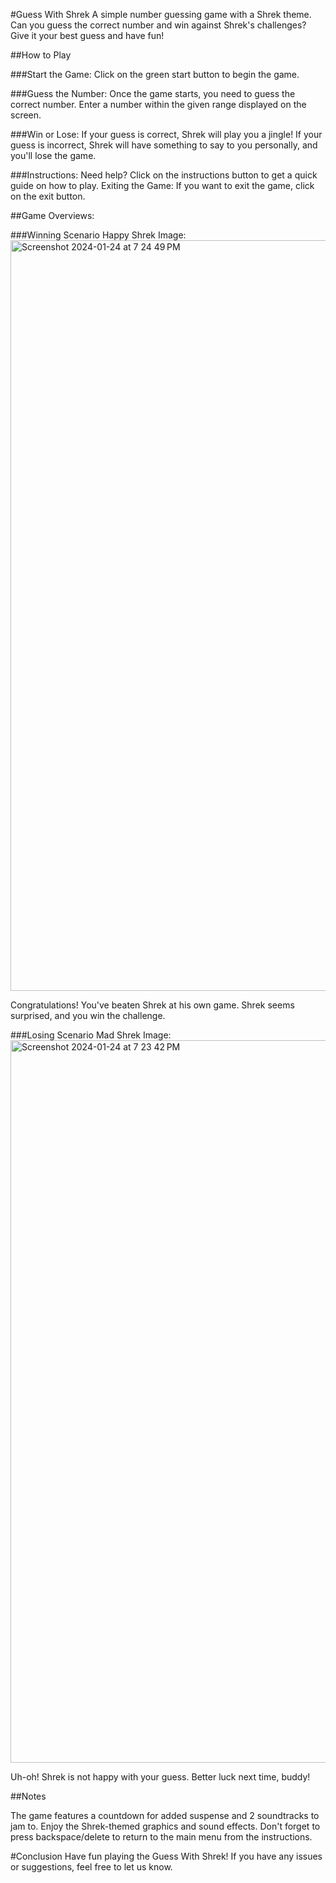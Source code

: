 #Guess With Shrek
A simple number guessing game with a Shrek theme. Can you guess the correct number and win against Shrek's challenges? Give it your best guess and have fun!

##How to Play

###Start the Game:
Click on the green start button to begin the game.

###Guess the Number:
Once the game starts, you need to guess the correct number.
Enter a number within the given range displayed on the screen.

###Win or Lose:
If your guess is correct, Shrek will play you a jingle!
If your guess is incorrect, Shrek will have something to say to you personally, and you'll lose the game.

###Instructions:
Need help? Click on the instructions button to get a quick guide on how to play.
Exiting the Game:
If you want to exit the game, click on the exit button.

##Game Overviews:

###Winning Scenario
Happy Shrek Image:
<img width="1201" alt="Screenshot 2024-01-24 at 7 24 49 PM" src="https://github.com/Gregory204/GuessWithShrek/assets/131078905/e3b3fdd0-14ce-4ae7-aae6-0856af7b5509">

Congratulations! You've beaten Shrek at his own game. Shrek seems surprised, and you win the challenge.

###Losing Scenario
Mad Shrek Image:
<img width="1156" alt="Screenshot 2024-01-24 at 7 23 42 PM" src="https://github.com/Gregory204/GuessWithShrek/assets/131078905/af8be474-c8d7-4209-85c3-205c20876cc3">

Uh-oh! Shrek is not happy with your guess. Better luck next time, buddy!

##Notes

The game features a countdown for added suspense and 2 soundtracks to jam to.
Enjoy the Shrek-themed graphics and sound effects.
Don't forget to press backspace/delete to return to the main menu from the instructions.

#Conclusion
Have fun playing the Guess With Shrek! If you have any issues or suggestions, feel free to let us know.
